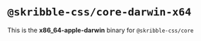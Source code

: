 # `@skribble-css/core-darwin-x64`

This is the **x86_64-apple-darwin** binary for `@skribble-css/core`
